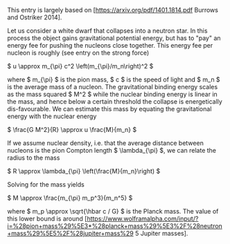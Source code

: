 This entry is largely based on [https://arxiv.org/pdf/1401.1814.pdf Burrows and Ostriker 2014]. 

Let us consider a white dwarf that collapses into a neutron star. In this process the object gains gravitational potential energy, but has to "pay" an energy fee for pushing the nucleons close together. This energy fee per nucleon is roughly (see entry on the strong force)

$ u \approx m_{\pi} c^2 \left(m_{\pi}/m_n\right)^2 $

where $ m_{\pi} $ is the pion mass, $ c $ is the speed of light and $ m_n $ is the average mass of a nucleon. The gravitational binding energy scales as the mass squared $ M^2 $ while the nuclear binding energy is linear in the mass, and hence below a certain threshold the collapse is energetically dis-favourable. We can estimate this mass by equating the gravitational energy with the nuclear energy

$ \frac{G M^2}{R} \approx u \frac{M}{m_n} $

If we assume nuclear density, i.e. that the average distance between nucleons is the pion Compton length $ \lambda_{\pi} $, we can relate the radius to the mass

$ R \approx \lambda_{\pi} \left(\frac{M}{m_n}\right) $

Solving for the mass yields

$ M \approx \frac{m_{\pi} m_p^3}{m_n^5} $

where $ m_p \approx \sqrt{\hbar c / G} $ is the Planck mass. The value of this lower bound is around [https://www.wolframalpha.com/input/?i=%28pion+mass%29%5E3*%28planck+mass%29%5E3%2F%28neutron+mass%29%5E5%2F%28jupiter+mass%29 5 Jupiter masses].